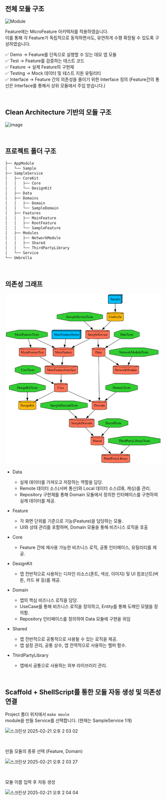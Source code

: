 ## 전체 모듈 구조
<img src="https://github.com/user-attachments/assets/eab66744-bfdc-4126-8a42-5c68cf0720dc" width=700 alt="Module" />

Feature에는 MicroFeature 아키텍처를 적용하였습니다. <br>
이를 통해 각 Feature가 독립적으로 동작하면서도, 유연하게 수평 확장될 수 있도록 구성하였습니다.

✅ Demo → Feature를 단독으로 실행할 수 있는 데모 앱 모듈 <br>
✅ Test → Feature를 검증하는 테스트 코드 <br>
✅ Feature → 실제 Feature의 구현체 <br>
✅ Testing → Mock 데이터 및 테스트 지원 유틸리티 <br>
✅ Interface → Feature 간의 의존성을 줄이기 위한 Interface 정의 (Feature간의 통신은 Interface를 통해서 상위 모듈에서 주입 받습니다.)

<br>

## Clean Architecture 기반의 모듈 구조
![image](https://github.com/user-attachments/assets/1aaa73d0-e3c2-4fb3-9e7a-d967c8439295)

<br>

## 프로젝트 폴더 구조
```
├── AppModule
│   └── Sample
├── SampleService
│   ├── CoreKit
│   │   ├── Core
│   │   └── DesignKit
│   ├── Data
│   ├── Domains
│   │   ├── Domain
│   │   └── SampleDomain
│   ├── Features
│   │   ├── MainFeature
│   │   ├── RootFeature
│   │   └── SampleFeature
│   ├── Modules
│   │   ├── NetworkModule
│   │   ├── Shared
│   │   └── ThirdPartyLibrary
│   └── Service
└── Umbrella
```

<br>

## 의존성 그래프
<img src="https://github.com/junlight94/Tuist_Template/blob/service/Sample/graph.png" />

- Data
    - 실제 데이터를 가져오고 저장하는 역할을 담당.
    - Remote 데이터 소스(서버 통신)와 Local 데이터 소스(DB, 캐싱)를 관리.
    - Repository 구현체를 통해 Domain 모듈에서 정의한 인터페이스를 구현하여 실제 데이터를 제공.
 
- Feature
    - 각 화면 단위를 기준으로 기능(Feature)을 담당하는 모듈.
    - UI와 상태 관리를 포함하며, Domain 모듈을 통해 비즈니스 로직을 호출
 
- Core
    - Feature 간에 재사용 가능한 비즈니스 로직, 공통 인터페이스, 유틸리티를 제공.

- DesignKit
    - 앱 전반적으로 사용하는 디자인 리소스(폰트, 색상, 이미지) 및 UI 컴포넌트(버튼, 카드 뷰 등)를 제공.

- Domain
    - 앱의 핵심 비즈니스 로직을 담당.
    - UseCase를 통해 비즈니스 로직을 정의하고, Entity를 통해 도메인 모델을 정의함.
    - Repository 인터페이스를 정의하여 Data 모듈에 구현을 위임

- Shared
    - 앱 전반적으로 공통적으로 사용될 수 있는 로직을 제공.
    - 앱 설정 관리, 공통 상수, 앱 전역적으로 사용하는 헬퍼 함수.

- ThirdPartyLibrary
    - 앱에서 공통으로 사용하는 외부 라이브러리 관리.

<br>

## Scaffold + ShellScript를 통한 모듈 자동 생성 및 의존성 연결

Project 폴더 위치에서 `make moule` <br>
module을 만들 Service를 선택합니다. (현재는 SampleService 1개)

![스크린샷 2025-02-21 오후 2 03 02](https://github.com/user-attachments/assets/31b39af4-ffc2-4d54-b692-3da76dd9108b)

<br>

만들 모듈의 종류 선택 (Feature, Domain)

![스크린샷 2025-02-21 오후 2 03 27](https://github.com/user-attachments/assets/b749950d-88c1-4396-99e8-0cdb349b54ad)

<br>

모듈 이름 입력 후 자동 생성

![스크린샷 2025-02-21 오후 2 04 04](https://github.com/user-attachments/assets/6ccd30f9-0c48-4d99-9685-c0c69808162c)


